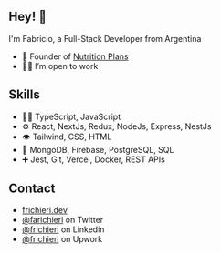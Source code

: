 ## Hey! 👋
I'm Fabricio, a Full-Stack Developer from Argentina 

- 🥑 Founder of [Nutrition Plans](https://nutritionplans.co)
- 👨‍💻 I’m open to work
    
## Skills
- 👨‍💻 TypeScript, JavaScript
- ⚙️ React, NextJs, Redux, NodeJs, Express, NestJs
- 👁️ Tailwind, CSS, HTML
- 💽 MongoDB, Firebase, PostgreSQL, SQL
- ➕ Jest, Git, Vercel, Docker, REST APIs

## Contact
- [frichieri.dev](https://frichieri.dev)
- [@farichieri](https://twitter.com/farichieri) on Twitter
- [@frichieri](https://linkedin.com/in/frichieri) on Linkedin
- [@frichieri](https://www.upwork.com/freelancers/frichieri) on Upwork
